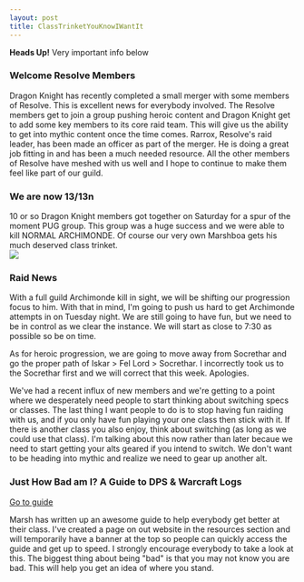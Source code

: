 ```yaml
---
layout: post
title: ClassTrinketYouKnowIWantIt
---
```

<div class="alert alert-info" role="alert"><b>Heads Up!</b> Very important info below</div>
<h3>Welcome Resolve Members</h3>
Dragon Knight has recently completed a small merger with some members of Resolve. This is excellent news for everybody involved. The Resolve members get to join a group pushing heroic content and Dragon Knight get to add some key members to its core raid team. This will give us the ability to get into mythic content once the time comes. Rarrox, Resolve's raid leader, has been made an officer as part of the merger. He is doing a great job fitting in and has been a much needed resource. All the other members of Resolve have meshed with us well and I hope to continue to make them feel like part of our guild.

<h3>We are now 13/13n</h3>
10 or so Dragon Knight members got together on Saturday for a spur of the moment PUG group. This group was a huge success and we were able to kill <span class="label label-success">NORMAL ARCHIMONDE</span>. Of course our very own Marshboa gets his much deserved class trinket.
<div class="embed-responsive embed-responsive-16by9">
  <a class="gif" href="http://i.imgur.com/pCYgHdL.jpg"><img class="gif embed-responsive-item" src="http://i.imgur.com/pCYgHdL.jpg" /></a>
</div>

<h3>Raid News</h3>
With a full guild Archimonde kill in sight, we will be shifting our progression focus to him. With that in mind, I'm going to push us hard to get Archimonde attempts in on Tuesday night. We are still going to have fun, but we need to be in control as we clear the instance. We will start as close to 7:30 as possible so <span class="label label-warning">be on time</span>.

As for heroic progression, we are going to move away from Socrethar and go the proper path of Iskar > Fel Lord > Socrethar. I incorrectly took us to the Socrethar first and we will correct that this week. Apologies. 

We've had a recent influx of new members and we're getting to a point where we desperately need people to start thinking about switching specs or classes. The last thing I want people to do is to stop having fun raiding with us, and if you only have fun playing your one class then stick with it. If there is another class you also enjoy, think about switching (as long as we could use that class). I'm talking about this now rather than later becaue we need to start getting your alts geared if you intend to switch. We don't want to be heading into mythic and realize we need to gear up another alt. 

<h3>Just How Bad am I? A Guide to DPS & Warcraft Logs</h3>
<a class="btn btn-default" href="/log_guide/" role="button">Go to guide</a>
<p>Marsh has written up an awesome guide to help everybody get better at their class. I've created a page on out website in the resources section and will temporarily have a banner at the top so people can quickly access the guide and get up to speed. I strongly encourage everybody to take a look at this. The biggest thing about being "bad" is that you may not know you are bad. This will help you get an idea of where you stand.</p>


